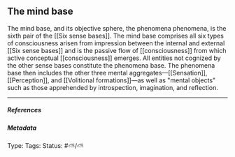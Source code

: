 ## The mind base  # 

The mind base, and its objective sphere, the phenomena phenomena, is the sixth pair of the [[Six sense bases]]. The mind base comprises all six types of consciousness arisen from impression between the internal and external [[Six sense bases]] and is the passive flow of [[consciousness]] from which active conceptual [[consciousness]] emerges. All entities not cognized by the other sense bases constitute the phenomena base. The phenomena base then includes the other three mental aggregates—[[Sensation]], [[Perception]], and [[Volitional formations]]—as well as "mental objects" such as those apprehended by introspection, imagination, and reflection.

___

##### References



##### Metadata

Type: 
Tags:
Status: #⛅️/⛅️ 